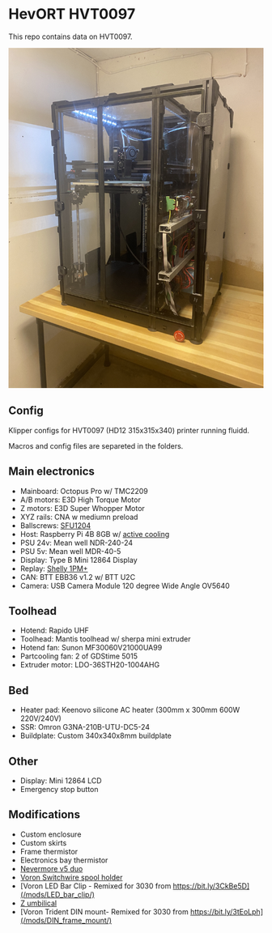 # HevORT HVT0097

This repo contains data on HVT0097. 


![HVT0097](./images/HVT0097.jpg)

## Config

Klipper configs for HVT0097 (HD12 315x315x340) printer running fluidd.

Macros and config files are separeted in the folders.

## Main electronics

- Mainboard: Octopus Pro w/ TMC2209
- A/B motors: E3D High Torque Motor
- Z motors: E3D Super Whopper Motor
- XYZ rails: CNA w mediumn preload
- Ballscrews: [SFU1204](https://www.aliexpress.com/item/1005001303680673.html)
- Host: Raspberry Pi 4B 8GB w/ [active cooling](https://www.amazon.se/gp/product/B08B84D8VH/ref=ppx_yo_dt_b_asin_title_o08_s00?ie=UTF8&th=1)
- PSU 24v: Mean well ‎NDR-240-24‎
- PSU 5v: Mean well MDR-40-5
- Display: Type B Mini 12864 Display
- Replay: [Shelly 1PM+](https://github.com/jontek2/HVT0097-klipper_config/blob/main/moonraker.conf#L44-L50)
- CAN: BTT EBB36 v1.2 w/ BTT U2C
- Camera: USB Camera Module 120 degree Wide Angle OV5640

## Toolhead
- Hotend: Rapido UHF
- Toolhead: Mantis toolhead w/ sherpa mini extruder
- Hotend fan: Sunon MF30060V21000UA99
- Partcooling fan: 2 of GDStime 5015
- Extruder motor: LDO-36STH20-1004AHG

## Bed
- Heater pad: Keenovo silicone AC heater (300mm x 300mm 600W 220V/240V)
- SSR: Omron G3NA-210B-UTU-DC5-24
- Buildplate: Custom 340x340x8mm buildplate 

## Other

- Display: Mini 12864 LCD
- Emergency stop button

## Modifications

- Custom enclosure
- Custom skirts
- Frame thermistor
- Electronics bay thermistor
- [Nevermore v5 duo](https://github.com/nevermore3d/Nevermore_Micro/tree/master/V5_Duo/V2)
- [Voron Switchwire spool holder](https://github.com/VoronDesign/Voron-Switchwire/blob/master/STL/spool_holder_base.stl)
- [Voron LED Bar Clip - Remixed for 3030 from https://bit.ly/3CkBe5D](/mods/LED_bar_clip/)
- [Z umbilical](/mods/Z-umbilical/)
- [Voron Trident DIN mount- Remixed for 3030 from https://bit.ly/3tEoLph](/mods/DIN_frame_mount/)